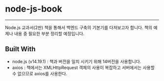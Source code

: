 # node-js-book

---

Node.js 교과서(2판) 책을 통해서 백엔드 구축의 기본기를 다져보고자 합니다. 책의 예제나 내용 중 필요한 부분 정리할 예정입니다.

## Built With

- node.js (v14.19.1) : 책과 버전을 일치 시키기 위해 14버전을 사용합니다.
- axios : 책에서는 XMLHttpRequest 객체의 사용이 복잡하고 서버에서는 사용할 수 없으므로 axios를 사용한다.
